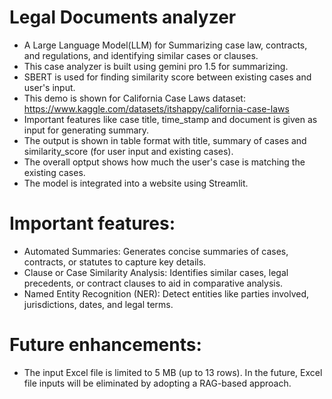 # Legal Documents analyzer

* A Large Language Model(LLM) for Summarizing case law, contracts, and regulations, and identifying similar cases or clauses.
* This case analyzer is built using gemini pro 1.5 for summarizing.
* SBERT is used for finding similarity score between existing cases and user's input.
* This demo is shown for California Case Laws dataset: https://www.kaggle.com/datasets/itshappy/california-case-laws
* Important features like case title, time_stamp and document is given as input for generating summary.
* The output is shown in table format with title, summary of cases and similarity_score (for user input and existing cases).
* The overall optput shows how much the user's case is matching the existing cases.
* The model is integrated into a website using Streamlit.


# Important features:
* Automated Summaries: Generates concise summaries of cases, contracts, or statutes to capture key details.
* Clause or Case Similarity Analysis: Identifies similar cases, legal precedents, or contract clauses to aid in comparative analysis.
*  Named Entity Recognition (NER): Detect entities like parties involved, jurisdictions, dates, and legal terms.

# Future enhancements:
* The input Excel file is limited to 5 MB (up to 13 rows). In the future, Excel file inputs will be eliminated by adopting a RAG-based approach.
